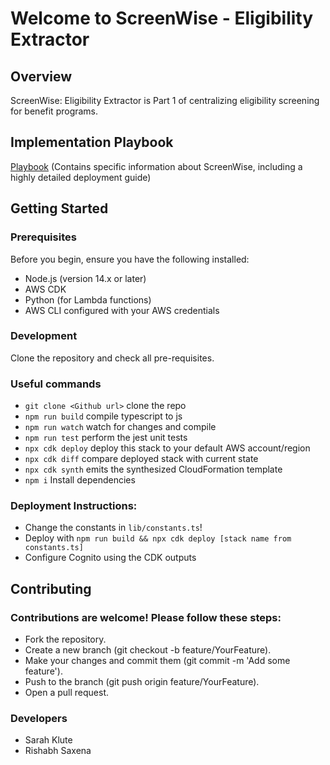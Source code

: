 # Welcome to ScreenWise - Eligibility Extractor
## Overview
ScreenWise: Eligibility Extractor is Part 1 of centralizing eligibility screening for benefit programs. 

## Implementation Playbook
[Playbook](https://docs.google.com/document/d/1mLIkvu0CKIha_GlfXRuO-qIAXUEFc8qT/edit)  (Contains specific information about ScreenWise, including a highly detailed deployment guide) 

## Getting Started
### Prerequisites
Before you begin, ensure you have the following installed:

* Node.js (version 14.x or later)
* AWS CDK
* Python (for Lambda functions)
* AWS CLI configured with your AWS credentials

### Development
Clone the repository and check all pre-requisites.

### Useful commands
* `git clone <Github url>` clone the repo
* `npm run build` compile typescript to js
* `npm run watch` watch for changes and compile
* `npm run test` perform the jest unit tests
* `npx cdk deploy` deploy this stack to your default AWS account/region
* `npx cdk diff` compare deployed stack with current state
* `npx cdk synth` emits the synthesized CloudFormation template
* `npm i` Install dependencies
### Deployment Instructions:
* Change the constants in `lib/constants.ts`!
* Deploy with `npm run build && npx cdk deploy [stack name from constants.ts]`
* Configure Cognito using the CDK outputs

## Contributing
### Contributions are welcome! Please follow these steps:

* Fork the repository.
* Create a new branch (git checkout -b feature/YourFeature).
* Make your changes and commit them (git commit -m 'Add some feature').
* Push to the branch (git push origin feature/YourFeature).
* Open a pull request.
### Developers
* Sarah Klute
* Rishabh Saxena

